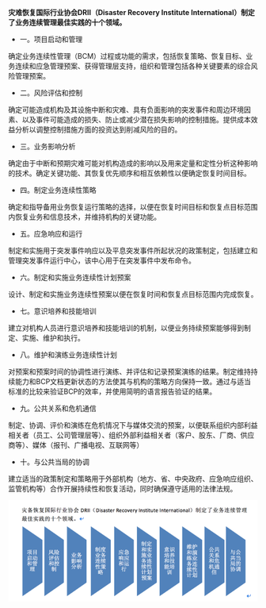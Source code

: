 **灾难恢复国际行业协会DRII（Disaster Recovery Institute International）制定了业务连续管理最佳实践的十个领域。**

* 一。项目启动和管理

确定业务连续性管理（BCM）过程或功能的需求，包括恢复策略、恢复目标、业务连续和应急管理预案、获得管理层支持，组织和管理包括各种关键要素的综合风险管理预案。

* 二。风险评估和控制

确定可能造成机构及其设施中断和灾难、具有负面影响的突发事件和周边环境因素、以及事件可能造成的损失、防止或减少潜在损失影响的控制措施。提供成本效益分析以调整控制措施方面的投资达到削减风险的目的。

* 三。业务影响分析

确定由于中断和预期灾难可能对机构造成的影响以及用来定量和定性分析这种影响的技术。确定关键功能、其恢复优先顺序和相互依赖性以便确定恢复时间目标。

* 四。制定业务连续性策略

确定和指导备用业务恢复运行策略的选择，以便在恢复时间目标和恢复点目标范围内恢复业务和信息技术，并维持机构的关键功能。

* 五。应急响应和运行

制定和实施用于突发事件响应以及平息突发事件所起状况的政策制定，包括建立和管理突发事件运行中心，该中心用于在突发事件中发布命令。

* 六。制定和实施业务连续性计划预案

设计、制定和实施业务连续性预案以便在恢复时间和恢复点目标范围内完成恢复。

* 七。意识培养和技能培训

建立对机构人员进行意识培养和技能培训的机制，以便业务持续预案能够得到制定、实施、维护和执行。

* 八。维护和演练业务连续性计划

对预案和预案时间的协调性进行演练、并评估和记录预案演练的结果。制定维持持续能力和BCP文档更新状态的方法使其与机构的策略方向保持一致。通过与适当标准的比较来验证BCP的效率，并使用简明的语言报告验证的结果。

* 九。公共关系和危机通信

制定、协调、评价和演练在危机情况下与媒体交流的预案，以便联系组织内部利益相关者（员工、公司管理层等）、组织外部利益相关者（客户、股东、厂商、供应商等）、媒体（报刊、广播电视、互联网等）

* 十。与公共当局的协调

建立适当的政策制定和策略用于外部机构（地方、省、中央政府、应急响应组织、监管机构等）合作开展持续性和恢复活动，同时确保遵守适用的法律法规。

![](/assets/import11.png)


